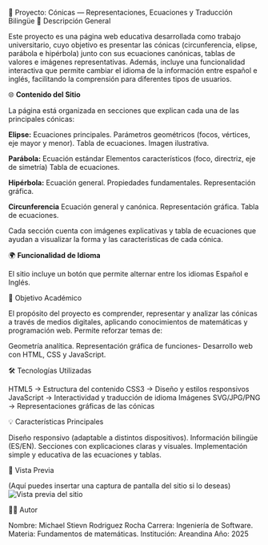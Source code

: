 📘 Proyecto: Cónicas — Representaciones, Ecuaciones y Traducción Bilingüe
🧮 Descripción General

Este proyecto es una página web educativa desarrollada como trabajo universitario, cuyo objetivo es presentar las cónicas (circunferencia, elipse, parábola e hipérbola) junto con sus ecuaciones canónicas, tablas de valores e imágenes representativas.
Además, incluye una funcionalidad interactiva que permite cambiar el idioma de la información entre español e inglés, facilitando la comprensión para diferentes tipos de usuarios.

🌐 **Contenido del Sitio**

La página está organizada en secciones que explican cada una de las principales cónicas:

**Elipse:**
Ecuaciones principales.
Parámetros geométricos (focos, vértices, eje mayor y menor).
Tabla de ecuaciones.
Imagen ilustrativa.

**Parábola:**
Ecuación estándar
Elementos característicos (foco, directriz, eje de simetría)
Tabla de ecuaciones.

**Hipérbola:**
Ecuación general.
Propiedades fundamentales.
Representación gráfica.

**Circunferencia**
Ecuación general y canónica.
Representación gráfica.
Tabla de ecuaciones.

Cada sección cuenta con imágenes explicativas y tabla de ecuaciones que ayudan a visualizar la forma y las características de cada cónica.

🌍 **Funcionalidad de Idioma**

El sitio incluye un botón que permite alternar entre los idiomas Español e Inglés.

🧠 Objetivo Académico

El propósito del proyecto es comprender, representar y analizar las cónicas a través de medios digitales, aplicando conocimientos de matemáticas y programación web.
Permite reforzar temas de:

Geometría analítica.
Representación gráfica de funciones-
Desarrollo web con HTML, CSS y JavaScript.

🛠️ Tecnologías Utilizadas

HTML5 → Estructura del contenido
CSS3 → Diseño y estilos responsivos
JavaScript → Interactividad y traducción de idioma
Imágenes SVG/JPG/PNG → Representaciones gráficas de las cónicas

💡 Características Principales

Diseño responsivo (adaptable a distintos dispositivos).
Información bilingüe (ES/EN).
Secciones con explicaciones claras y visuales.
Implementación simple y educativa de las ecuaciones y tablas.

📸 Vista Previa

(Aquí puedes insertar una captura de pantalla del sitio si lo deseas)
![Vista previa del sitio](./images/vista-previa.png)

👩‍💻 Autor

Nombre: Michael Stievn Rodriguez Rocha
Carrera: Ingeniería de Software.
Materia: Fundamentos de matemáticas.
Institución: Areandina
Año: 2025
